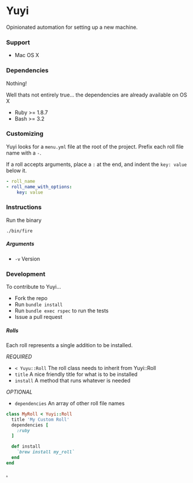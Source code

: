 # Yuyi
Opinionated automation for setting up a new machine.

### Support
* Mac OS X

### Dependencies
Nothing!

Well thats not entirely true... the dependencies are already available on OS X
* Ruby >= 1.8.7
* Bash >= 3.2

### Customizing
Yuyi looks for a `menu.yml` file at the root of the project.  Prefix each roll file name with a `-`.

If a roll accepts arguments, place a `:` at the end, and indent the `key: value` below it.

```yaml
- roll_name
- roll_name_with_options:
    key: value
```

### Instructions
Run the binary

`./bin/fire`

##### Arguments

* `-v` Version

### Development
To contribute to Yuyi...

* Fork the repo
* Run `bundle install`
* Run `bundle exec rspec` to run the tests
* Issue a pull request

##### Rolls
Each roll represents a single addition to be installed.

_REQUIRED_
* `< Yuyu::Roll`  The roll class needs to inherit from Yuyi::Roll
* `title`         A nice friendly title for what is to be installed
* `install`       A method that runs whatever is needed

_OPTIONAL_
* `dependencies`  An array of other roll file names

```ruby
class MyRoll < Yuyi::Roll
  title 'My Custom Roll'
  dependencies [
    :ruby
  ]

  def install
    `brew install my_roll`
  end
end
```

[.](http://www.comedycentral.com/video-clips/3myds9/upright-citizens-brigade-sushi-chef)
